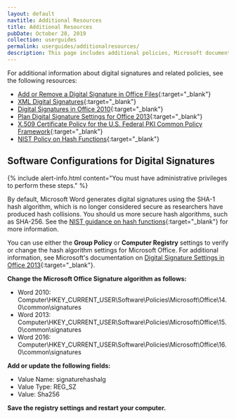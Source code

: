 ```yaml
---
layout: default
navtitle: Additional Resources
title: Additional Resources
pubDate: October 28, 2019
collection: userguides
permalink: userguides/additionalresources/
description: This page includes additional policies, Microsoft documentation, and administrator instructions related to digital signatures.
---
```


For additional information about digital signatures and related policies, see the following resources:

- [Add or Remove a Digital Signature in Office Files](https://www.archives.gov/files/federal-register/write/handbook/ddh.pdf){:target="_blank"}
- [XML Digital Signatures](https://www.w3.org/TR/XAdES/){:target="_blank"}
- [Digital Signatures in Office 2010](https://blogs.technet.microsoft.com/office2010/2009/12/08/digital-signatures-in-office-2010/){:target="_blank"}
- [Plan Digital Signature Settings for Office 2013](https://docs.microsoft.com/en-us/previous-versions/office/office-2013-resource-kit/cc545900(v=office.15)?redirectedfrom=MSDN){:target="_blank"}
- [X.509 Certificate Policy for the U.S. Federal PKI Common Policy Framework](https://www.idmanagement.gov/wp-content/uploads/sites/1171/uploads/fpki-x509-cert-policy-common.pdf){:target="_blank"}
- [NIST Policy on Hash Functions](https://csrc.nist.gov/Projects/Hash-Functions/NIST-Policy-on-Hash-Functions){:target="_blank"}

## Software Configurations for Digital Signatures

{% include alert-info.html content="You must have administrative privileges to perform these steps." %}

By default, Microsoft Word generates digital signatures using the SHA-1 hash algorithm, which is no longer considered secure as researchers have produced hash collisions. You should us more secure hash algorithms, such as SHA-256. See the [NIST guidance on hash functions](https://csrc.nist.gov/Projects/Hash-Functions/NIST-Policy-on-Hash-Functions){:target="_blank"} for more information.

You can use either the **Group Policy** or **Computer Registry** settings to verify or change the hash algorithm settings for Microsoft Office. For additional information, see Microsoft's documentation on [Digital Signature Settings in Office 2013](https://docs.microsoft.com/en-us/previous-versions/office/office-2013-resource-kit/cc545900(v=office.15)?redirectedfrom=MSDN){:target="_blank"}.

**Change the Microsoft Office Signature algorithm as follows:**
- Word 2010: Computer\HKEY_CURRENT_USER\Software\Policies\Microsoft\Office\14.0\common\signatures
- Word 2013: Computer\HKEY_CURRENT_USER\Software\Policies\Microsoft\Office\15.0\common\signatures
- Word 2016: Computer\HKEY_CURRENT_USER\Software\Policies\Microsoft\Office\16.0\common\signatures

**Add or update the following fields:**
- Value Name: signaturehashalg
- Value Type: REG_SZ
- Value: Sha256

**Save the registry settings and restart your computer.**
